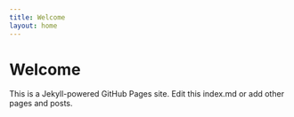 ```yaml
---
title: Welcome
layout: home
---
```


# Welcome

This is a Jekyll-powered GitHub Pages site. Edit this index.md or add other pages and posts.